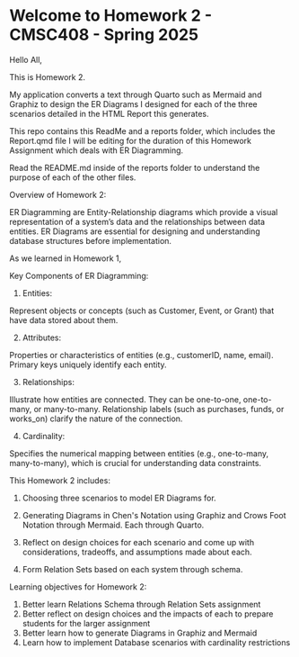 # Welcome to Homework 2 - CMSC408 - Spring 2025

Hello All,

This is Homework 2. 

My application converts a text through Quarto such as Mermaid and Graphiz to design the ER Diagrams I designed for each of the three scenarios detailed in the HTML Report this generates.

This repo contains this ReadMe and a reports folder, which includes the Report.qmd file I will be editing for the duration of this Homework Assignment which deals with ER Diagramming. 

Read the README.md inside of the reports folder to understand the purpose of each of the other files. 

Overview of Homework 2:

ER Diagramming are Entity-Relationship diagrams which provide a visual representation of a system’s data and the relationships between data entities. ER Diagrams are essential for designing and understanding database structures before implementation.

As we learned in Homework 1,

Key Components of ER Diagramming:

1. Entities:

Represent objects or concepts (such as Customer, Event, or Grant) that have data stored about them.

2. Attributes:

Properties or characteristics of entities (e.g., customerID, name, email). Primary keys uniquely identify each entity.

3. Relationships:

Illustrate how entities are connected. They can be one-to-one, one-to-many, or many-to-many. Relationship labels (such as purchases, funds, or works_on) clarify the nature of the connection.

4. Cardinality:

Specifies the numerical mapping between entities (e.g., one-to-many, many-to-many), which is crucial for understanding data constraints.

This Homework 2 includes:

1. Choosing three scenarios to model ER Diagrams for.

2. Generating Diagrams in Chen's Notation using Graphiz and Crows Foot Notation through Mermaid. Each through Quarto.

3. Reflect on design choices for each scenario and come up with considerations, tradeoffs, and assumptions made about each.

4. Form Relation Sets based on each system through schema.

Learning objectives for Homework 2:

1. Better learn Relations Schema through Relation Sets assignment
2. Better reflect on design choices and the impacts of each to prepare students for the larger assignment
3. Better learn how to generate Diagrams in Graphiz and Mermaid
4. Learn how to implement Database scenarios with cardinality restrictions
